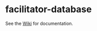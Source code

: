 # facilitator-database

See the [Wiki](https://github.com/youth-impact/facilitator-database/wiki) for documentation.
